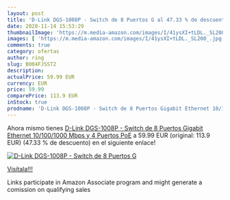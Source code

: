 ```yaml
---
layout: post
title: 'D-Link DGS-1008P - Switch de 8 Puertos G al 47.33 % de descuento'
date: 2020-11-14 15:53:29
thumbnailImage: 'https://m.media-amazon.com/images/I/41ysXI+tLDL._SL200_.jpg'
images: [ 'https://m.media-amazon.com/images/I/41ysXI+tLDL._SL200_.jpg' ]
comments: true
category: ofertas
author: ring
slug: B004FJSST2
description:
actualPrice: 59.99 EUR
currency: EUR
price: 59.99
comparePrice: 113.9 EUR
inStock: true
prodname: 'D-Link DGS-1008P - Switch de 8 Puertos Gigabit Ethernet 10/100/1000 Mbps y 4 Puertos PoE'
---
```


Ahora mismo tienes [D-Link DGS-1008P - Switch de 8 Puertos Gigabit Ethernet 10/100/1000 Mbps y 4 Puertos PoE](https://www.amazon.es/dp/B004FJSST2/?tag=tolees-21) a 59.99 EUR (original: 113.9 EUR) (47.33 %  de descuento) en el siguiente enlace!

[![D-Link DGS-1008P - Switch de 8 Puertos G](https://m.media-amazon.com/images/I/41ysXI+tLDL._SL200_.jpg)](https://www.amazon.es/dp/B004FJSST2/?tag=tolees-21)

[Visítala!!!](https://www.amazon.es/dp/B004FJSST2/?tag=tolees-21)

Links participate in Amazon Associate program and might generate a comission on qualifying sales
